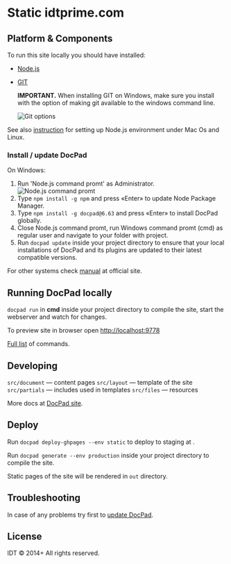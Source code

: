 # Static idtprime.com

## Platform & Components

To run this site locally you should have installed:

* [Node.js](http://nodejs.org/)

* [GIT](http://git-scm.com/download)

    **IMPORTANT.** When installing GIT on Windows, make sure you install with the option of making git available to the windows command line.

    ![Git options](https://github.com/interpaul/idtprime.com/raw/master/docs/images/readme-git-options.PNG)

See also [instruction](http://bevry.me/learn/node-install) for setting up Node.js environment under Mac Os and Linux.

### Install / update DocPad

On Windows:

1. Run 'Node.js command promt' as Administrator.
    ![Node.js command promt](https://github.com/interpaul/idtprime.com/raw/master/docs/images/readme-run-node-js-command-promt.png)
2. Type `npm install -g npm` and press «Enter» to update Node Package Manager.
3. Type `npm install -g docpad@6.63` and press «Enter» to install DocPad globally.
4. Close Node.js command promt, run Windows command promt (cmd) as regular user and navigate to your folder with project.
5. Run `docpad update` inside your project directory to ensure that your local installations of DocPad and its plugins are updated to their latest compatible versions.

For other systems check [manual](http://docpad.org/docs/install) at official site.

## Running DocPad locally

`docpad run` in **cmd** inside your project directory to compile the site, start the webserver and watch for changes.

To preview site in browser open [http://localhost:9778](http://localhost:9778)

[Full list](http://docpad.org/docs/cli) of commands.

## Developing

`src/document` — content pages
`src/layout`   — template of the site
`src/partials` — includes used in templates
`src/files`    — resources

More docs at [DocPad site](http://docpad.org/docs/overview).

## Deploy

Run `docpad deploy-ghpages --env static` to deploy to staging at [](http://idtdesign.github.io/idtprime.com).

Run `docpad generate --env production` inside your project directory to compile the site.

Static pages of the site will be rendered in `out` directory.

## Troubleshooting

In case of any problems try first to [update DocPad](#install--update-docpad).


## License
IDT &copy; 2014+ All rights reserved.
